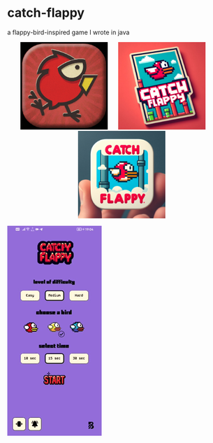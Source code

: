 # catch-flappy

a flappy-bird-inspired game I wrote in java

<div align="center">
  <img src="https://github.com/bugrahankaramollaoglu/catch-flappy/blob/main/aa.jpeg" style="margin-right: 20px;" width="200" alt="Screenshot AA">
  <img src="https://github.com/bugrahankaramollaoglu/catch-flappy/blob/main/cc.jpeg" style="margin-right: 20px;" width="200" alt="Screenshot BB">
  <img src="https://github.com/bugrahankaramollaoglu/catch-flappy/blob/main/bb.jpeg" style="margin-left: 20px;" width="200" alt="Screenshot CC">
</div>

![Alt Text](https://github.com/bugrahankaramollaoglu/catch-flappy/blob/main/catchFlappy.gif)

